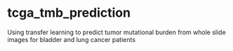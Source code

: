 # tcga_tmb_prediction
Using transfer learning to predict tumor mutational burden from whole slide images for bladder and lung cancer patients
